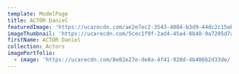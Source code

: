 ```yaml
---
template: ModelPage
title: ACTOR Daniel
featuredImage: 'https://ucarecdn.com/ae2e7ec2-3543-4084-b3d9-44dc2c15ebc1/'
imageThumbnail: 'https://ucarecdn.com/5cec1f9f-2ad4-45a4-8b48-9a7205d7a457/'
firstName: ACTOR Daniel
collection: Actors
imagePortfolio:
  - image: 'https://ucarecdn.com/8e82e27e-de8a-4f41-928d-4b406b2d33de/'
---
```


